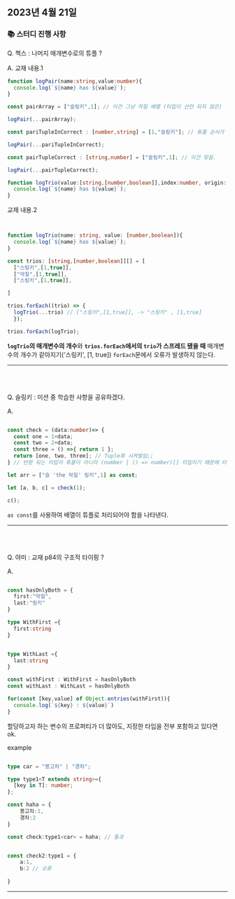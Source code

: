 ## 2023년 4월 21일

### 📚 스터디 진행 사항 

Q. 첵스 : 나머지 매개변수로의 튜플 ?

A.
교재 내용.1
```typescript
function logPair(name:string,value:number){
  console.log(`${name} has ${value}`);
}

const pairArray = ["슬링키",1]; // 이건 그냥 악질 배열 (타입이 선언 되지 않은)

logPair(...pairArray);

const pariTupleInCorrect : [number,string] = [1,"슬링키"]; // 튜플 순서가 맞지 ㅇ낳아서

logPair(...pariTupleInCorrect);

const pairTupleCorrect : [string,number] = ["슬링키",1]; // 이건 맞음.

logPair(...pairTupleCorrect);

function logTrio(value:[string,[number,boolean]],index:number, origin: [string,[number,boolean]][]){
  console.log(`${name} has ${value}`);
}

```

교재 내용.2
```typescript


function logTrio(name: string, value: [number,boolean]){
  console.log(`${name} has ${value}`);
}

const trios: [string,[number,boolean]][] = [
  ["스링키",[1,true]],
  ["악질",[1,true]],
  ["스링키",[1,true]],

]

trios.forEach((trio) => {
  logTrio(...trio) // ["스링키",[1,true]], -> "스링키" , [1,true]
  });

trios.forEach(logTrio);

```
**`logTrio`의 매개변수의 개수**와 **`trios.forEach`에서의 `trio`가 스프레드 됐을 때** 매개변수의 개수가 같아지기('스링키', [1, true]) `forEach`문에서 오류가 발생하지 않는다. 

---

<br/>
<br/>

Q. 슬링키 : 미션 중 학습한 사항을 공유하겠다.

A.
```typescript

const check = (data:number)=> {
  const one = 1+data;
  const two = 2+data;
  const three = () =>{ return 1 };
  return [one, two, three]; // Tuple화 시켜벌임;;
} // 반환 되는 타입이 튜플이 아니라 (number | () => number)[] 타입이기 때문에 타입이 맞지 않음.

let arr = ["슬 'the 악질' 링키",1] as const;

let [a, b, c] = check(1);

c();

```
`as const`를 사용하여 배열이 튜플로 처리되어야 함을 나타낸다. 

---

<br/>
<br/>

Q. 야미 : 교재 p84의 구조적 타이핑 ?

A.
```typescript

const hasOnlyBoth = {
  first:"악질",
  last:"링키"
}

type WithFirst ={
  first:string
}


type WithLast ={
  last:string
}

const withFirst : WithFirst = hasOnlyBoth
const withLast : WithLast = hasOnlyBoth

for(const [key,value] of Object.entries(withFirst)){
  console.log(`${key} : ${value}`)
}
```
할당하고자 하는 변수의 프로퍼티가 더 많아도, 지정한 타입을 전부 포함하고 있다면 ok.


example
```typescript

type car = "봉고차" | "경차";

type type1<T extends string>={
  [key in T]: number;
};

const haha = {
    봉고차:1,
    경차:2
}

const check:type1<car> = haha; // 통과


const check2:type1 = {
    a:1,
    b:2 // 오류
    
}

```

---
